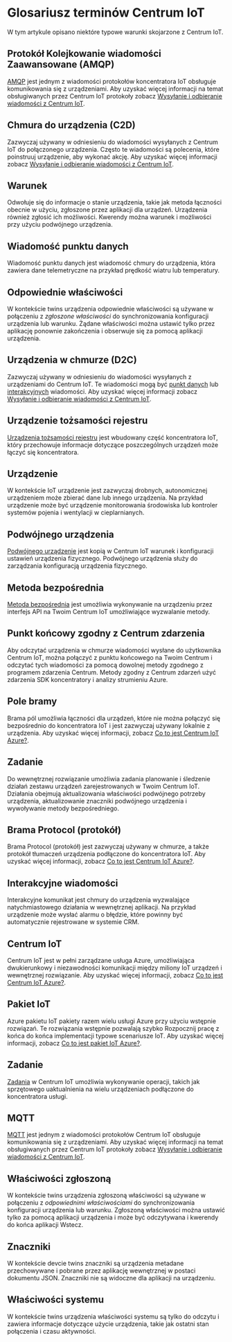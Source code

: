 <properties
 pageTitle="Przewodnik dewelopera — słownik | Microsoft Azure"
 description="Glosariusz terminów typowych odnoszących się do Centrum IoT"
 services="iot-hub"
 documentationCenter=".net"
 authors="dominicbetts"
 manager="timlt"
 editor=""/>

<tags
 ms.service="iot-hub"
 ms.devlang="multiple"
 ms.topic="article"
 ms.tgt_pltfrm="na"
 ms.workload="na"
 ms.date="09/30/2016" 
 ms.author="dobett"/>

# <a name="glossary-of-iot-hub-terms"></a>Glosariusz terminów Centrum IoT

W tym artykule opisano niektóre typowe warunki skojarzone z Centrum IoT.

## <a name="advanced-message-queueing-protocol-amqp"></a>Protokół Kolejkowanie wiadomości Zaawansowane (AMQP)

[AMQP](https://www.amqp.org/) jest jednym z wiadomości protokołów koncentratora IoT obsługuje komunikowania się z urządzeniami. Aby uzyskać więcej informacji na temat obsługiwanych przez Centrum IoT protokoły zobacz [Wysyłanie i odbieranie wiadomości z Centrum IoT](iot-hub-devguide-messaging.md).

## <a name="cloud-to-device-c2d"></a>Chmura do urządzenia (C2D)

Zazwyczaj używany w odniesieniu do wiadomości wysyłanych z Centrum IoT do połączonego urządzenia. Często te wiadomości są polecenia, które poinstruuj urządzenie, aby wykonać akcję. Aby uzyskać więcej informacji zobacz [Wysyłanie i odbieranie wiadomości z Centrum IoT](iot-hub-devguide-messaging.md).

## <a name="condition"></a>Warunek

Odwołuje się do informacje o stanie urządzenia, takie jak metoda łączności obecnie w użyciu, zgłoszone przez aplikacji dla urządzeń. Urządzenia również zgłosić ich możliwości. Kwerendy można warunek i możliwości przy użyciu podwójnego urządzenia.

## <a name="data-point-message"></a>Wiadomość punktu danych

Wiadomość punktu danych jest wiadomość chmury do urządzenia, która zawiera dane telemetryczne na przykład prędkość wiatru lub temperatury.

## <a name="desired-properties"></a>Odpowiednie właściwości

W kontekście twins urządzenia odpowiednie właściwości są używane w połączeniu z *zgłoszone właściwości* do synchronizowania konfiguracji urządzenia lub warunku. Żądane właściwości można ustawić tylko przez aplikację ponownie zakończenia i obserwuje się za pomocą aplikacji urządzenia. 

## <a name="device-to-cloud-d2c"></a>Urządzenia w chmurze (D2C)

Zazwyczaj używany w odniesieniu do wiadomości wysyłanych z urządzeniami do Centrum IoT. Te wiadomości mogą być [punkt danych](#data-point-message) lub [interakcyjnych](#interactive-message) wiadomości. Aby uzyskać więcej informacji zobacz [Wysyłanie i odbieranie wiadomości z Centrum IoT](iot-hub-devguide-messaging.md).

## <a name="device-identity-registry"></a>Urządzenie tożsamości rejestru

[Urządzenia tożsamości rejestru](iot-hub-devguide-identity-registry.md) jest wbudowany część koncentratora IoT, który przechowuje informacje dotyczące poszczególnych urządzeń może łączyć się koncentratora.

## <a name="device"></a>Urządzenie

W kontekście IoT urządzenie jest zazwyczaj drobnych, autonomicznej urządzeniem może zbierać dane lub innego urządzenia. Na przykład urządzenie może być urządzenie monitorowania środowiska lub kontroler systemów pojenia i wentylacji w cieplarnianych.

## <a name="device-twin"></a>Podwójnego urządzenia

[Podwójnego urządzenie](iot-hub-devguide-device-twins.md) jest kopią w Centrum IoT warunek i konfiguracji ustawień urządzenia fizycznego. Podwójnego urządzenia służy do zarządzania konfiguracją urządzenia fizycznego.

## <a name="direct-method"></a>Metoda bezpośrednia

[Metoda bezpośrednia](iot-hub-devguide-direct-methods.md) jest umożliwia wykonywanie na urządzeniu przez interfejs API na Twoim Centrum IoT umożliwiające wyzwalanie metody.

## <a name="event-hub-compatible-endpoint"></a>Punkt końcowy zgodny z Centrum zdarzenia

Aby odczytać urządzenia w chmurze wiadomości wysłane do użytkownika Centrum IoT, można połączyć z punktu końcowego na Twoim Centrum i odczytać tych wiadomości za pomocą dowolnej metody zgodnego z programem zdarzenia Centrum. Metody zgodny z Centrum zdarzeń użyć zdarzenia SDK koncentratory i analizy strumieniu Azure.

## <a name="field-gateway"></a>Pole bramy

Brama pól umożliwia łączności dla urządzeń, które nie można połączyć się bezpośrednio do koncentratora IoT i jest zazwyczaj używany lokalnie z urządzenia. Aby uzyskać więcej informacji, zobacz [Co to jest Centrum IoT Azure?](iot-hub-what-is-iot-hub.md).

## <a name="job"></a>Zadanie

Do wewnętrznej rozwiązanie umożliwia zadania planowanie i śledzenie działań zestawu urządzeń zarejestrowanych w Twoim Centrum IoT. Działania obejmują aktualizowania właściwości podwójnego potrzeby urządzenia, aktualizowanie znaczniki podwójnego urządzenia i wywoływanie metody bezpośredniego.

## <a name="protocol-gateway"></a>Brama Protocol (protokół)

Brama Protocol (protokół) jest zazwyczaj używany w chmurze, a także protokół tłumaczeń urządzenia podłączone do koncentratora IoT. Aby uzyskać więcej informacji, zobacz [Co to jest Centrum IoT Azure?](iot-hub-what-is-iot-hub.md).

## <a name="interactive-message"></a>Interakcyjne wiadomości

Interakcyjne komunikat jest chmury do urządzenia wyzwalające natychmiastowego działania w wewnętrznej aplikacji. Na przykład urządzenie może wysłać alarmu o błędzie, które powinny być automatycznie rejestrowane w systemie CRM.

## <a name="iot-hub"></a>Centrum IoT

Centrum IoT jest w pełni zarządzane usługa Azure, umożliwiająca dwukierunkowy i niezawodności komunikacji między miliony IoT urządzeń i wewnętrznej rozwiązanie. Aby uzyskać więcej informacji, zobacz [Co to jest Centrum IoT Azure?](iot-hub-what-is-iot-hub.md).

## <a name="iot-suite"></a>Pakiet IoT

Azure pakietu IoT pakiety razem wielu usługi Azure przy użyciu wstępnie rozwiązań. Te rozwiązania wstępnie pozwalają szybko Rozpocznij pracę z końca do końca implementacji typowe scenariusze IoT. Aby uzyskać więcej informacji, zobacz [Co to jest pakiet IoT Azure?](../iot-suite/iot-suite-overview.md).

## <a name="job"></a>Zadanie

[Zadania](iot-hub-devguide-jobs.md) w Centrum IoT umożliwia wykonywanie operacji, takich jak sprzętowego uaktualnienia na wielu urządzeniach podłączone do koncentratora usługi.

## <a name="mqtt"></a>MQTT

[MQTT](http://mqtt.org/) jest jednym z wiadomości protokołów Centrum IoT obsługuje komunikowania się z urządzeniami. Aby uzyskać więcej informacji na temat obsługiwanych przez Centrum IoT protokoły zobacz [Wysyłanie i odbieranie wiadomości z Centrum IoT](iot-hub-devguide-messaging.md).

## <a name="reported-properties"></a>Właściwości zgłoszoną

W kontekście twins urządzenia zgłoszoną właściwości są używane w połączeniu z *odpowiednimi właściwościami* do synchronizowania konfiguracji urządzenia lub warunku. Zgłoszoną właściwości można ustawić tylko za pomocą aplikacji urządzenia i może być odczytywana i kwerendy do końca aplikacji Wstecz.

## <a name="tags"></a>Znaczniki

W kontekście devcie twins znaczniki są urządzenia metadane przechowywane i pobrane przez aplikację wewnętrznej w postaci dokumentu JSON. Znaczniki nie są widoczne dla aplikacji na urządzeniu.

## <a name="system-properties"></a>Właściwości systemu

W kontekście twins urządzenia właściwości systemu są tylko do odczytu i zawiera informacje dotyczące użycie urządzenia, takie jak ostatni stan połączenia i czasu aktywności.